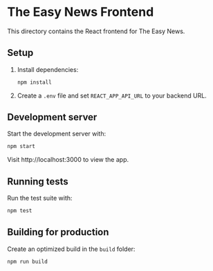 # The Easy News Frontend

This directory contains the React frontend for The Easy News.

## Setup

1. Install dependencies:
   ```bash
   npm install
   ```
2. Create a `.env` file and set `REACT_APP_API_URL` to your backend URL.

## Development server

Start the development server with:
```bash
npm start
```
Visit http://localhost:3000 to view the app.

## Running tests

Run the test suite with:
```bash
npm test
```

## Building for production

Create an optimized build in the `build` folder:
```bash
npm run build
```
